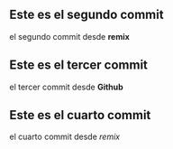 ## Este es el segundo commit

el segundo commit desde **remix**

## Este es el tercer commit

el tercer commit desde **Github**

## Este es el cuarto commit

el cuarto commit desde *remix*
